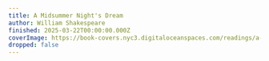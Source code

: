 ```yaml
---
title: A Midsummer Night's Dream
author: William Shakespeare
finished: 2025-03-22T00:00:00.000Z
coverImage: https://book-covers.nyc3.digitaloceanspaces.com/readings/a-midsummer-nights-dream-01.jpg
dropped: false
---
```


